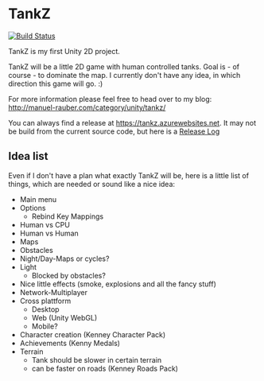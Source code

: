 # TankZ

[![Build Status](https://travis-ci.org/ManuelRauber/TankZ.svg)](https://travis-ci.org/ManuelRauber/TankZ)

TankZ is my first Unity 2D project. 

TankZ will be a little 2D game with human controlled tanks. Goal is - of course - to dominate the map. I currently don't have any idea, in which direction this game will go. :) 

For more information please feel free to head over to my blog: http://manuel-rauber.com/category/unity/tankz/

You can always find a release at https://tankz.azurewebsites.net. It may not be build from the current source code, but here is a [Release Log](release.md)

## Idea list

Even if I don't have a plan what exactly TankZ will be, here is a little list of things, which are needed or sound like a nice idea:

* Main menu
* Options
	* Rebind Key Mappings
* Human vs CPU
* Human vs Human
* Maps
* Obstacles
* Night/Day-Maps or cycles?
* Light
	* Blocked by obstacles?
* Nice little effects (smoke, explosions and all the fancy stuff)
* Network-Multiplayer
* Cross plattform
	* Desktop
	* Web (Unity WebGL)
	* Mobile? 
* Character creation (Kenney Character Pack)
* Achievements (Kenny Medals)
* Terrain
	* Tank should be slower in certain terrain
	* can be faster on roads (Kenney Roads Pack)
